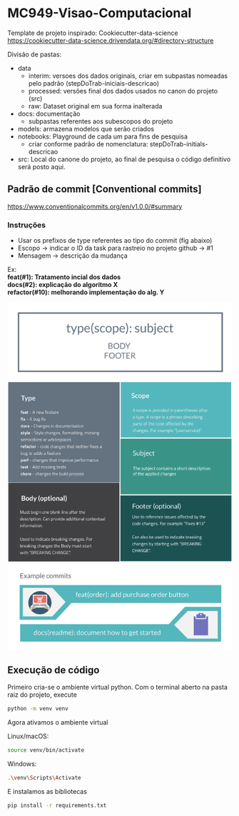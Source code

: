 # MC949-Visao-Computacional

Template de projeto inspirado: Cookiecutter-data-science
https://cookiecutter-data-science.drivendata.org/#directory-structure

Divisão de pastas:
- data
    - interim: versoes dos dados originais, criar em subpastas nomeadas pelo padrão (stepDoTrab-iniciais-descricao) 
    - processed: versões final dos dados usados no canon do projeto (src)
    - raw: Dataset original em sua forma inalterada
- docs: documentação
    - subpastas referentes aos subescopos do projeto
- models: armazena modelos que serão criados
- notebooks: Playground de cada um para fins de pesquisa
    - criar conforme padrão de nomenclatura: stepDoTrab-initials-descricao
- src: Local do canone do projeto, ao final de pesquisa o código definitivo será posto aqui.


## Padrão de commit [Conventional commits]
https://www.conventionalcommits.org/en/v1.0.0/#summary 

### Instruções
- Usar os prefixos de type referentes ao tipo do commit (fig abaixo)
- Escopo    -> indicar o ID da task para rastreio no projeto github -> #1
- Mensagem  -> descrição da mudança 

Ex:  
**feat(#1): Tratamento incial dos dados**  
**docs(#2): explicação do algoritmo X**  
**refactor(#10): melhorando implementação do alg. Y**

![conventionalCommits](./docs/Project-Organization/conventionalCommit.png)

## Execução de código
Primeiro cria-se o ambiente virtual python. Com o terminal aberto na pasta raiz do projeto, execute

```bash
python -m venv venv
```
Agora ativamos o ambiente virtual

Linux/macOS:
```bash
source venv/bin/activate
```
Windows:
```bash
.\venv\Scripts\Activate
```

E instalamos as bibliotecas 
```bash
pip install -r requirements.txt
```

